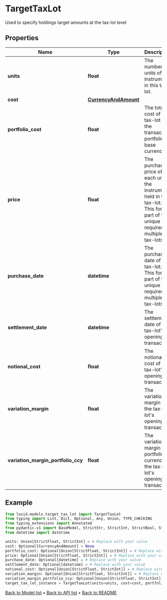 # TargetTaxLot

Used to specify holdings target amounts at the tax-lot level
## Properties
Name | Type | Description | Notes
------------ | ------------- | ------------- | -------------
**units** | **float** | The number of units of the instrument in this tax-lot. | 
**cost** | [**CurrencyAndAmount**](CurrencyAndAmount.md) |  | [optional] 
**portfolio_cost** | **float** | The total cost of the tax-lot in the transaction portfolio&#39;s base currency. | [optional] 
**price** | **float** | The purchase price of each unit of the instrument held in this tax-lot. This forms part of the unique key required for multiple tax-lots. | [optional] 
**purchase_date** | **datetime** | The purchase date of this tax-lot. This forms part of the unique key required for multiple tax-lots. | [optional] 
**settlement_date** | **datetime** | The settlement date of the tax-lot&#39;s opening transaction. | [optional] 
**notional_cost** | **float** | The notional cost of the tax-lot&#39;s opening transaction. | [optional] 
**variation_margin** | **float** | The variation margin of the tax-lot&#39;s opening transaction. | [optional] 
**variation_margin_portfolio_ccy** | **float** | The variation margin in portfolio currency of the tax-lot&#39;s opening transaction. | [optional] 
## Example

```python
from lusid.models.target_tax_lot import TargetTaxLot
from typing import List, Dict, Optional, Any, Union, TYPE_CHECKING
from typing_extensions import Annotated
from pydantic.v1 import BaseModel, StrictStr, StrictInt, StrictBool, StrictFloat, StrictBytes, Field, validator, ValidationError, conlist, constr
from datetime import datetime

units: Union[StrictFloat, StrictInt] = # Replace with your value
cost: Optional[CurrencyAndAmount] = None
portfolio_cost: Optional[Union[StrictFloat, StrictInt]] = # Replace with your value
price: Optional[Union[StrictFloat, StrictInt]] = # Replace with your value
purchase_date: Optional[datetime] = # Replace with your value
settlement_date: Optional[datetime] = # Replace with your value
notional_cost: Optional[Union[StrictFloat, StrictInt]] = # Replace with your value
variation_margin: Optional[Union[StrictFloat, StrictInt]] = # Replace with your value
variation_margin_portfolio_ccy: Optional[Union[StrictFloat, StrictInt]] = # Replace with your value
target_tax_lot_instance = TargetTaxLot(units=units, cost=cost, portfolio_cost=portfolio_cost, price=price, purchase_date=purchase_date, settlement_date=settlement_date, notional_cost=notional_cost, variation_margin=variation_margin, variation_margin_portfolio_ccy=variation_margin_portfolio_ccy)

```

[Back to Model list](../README.md#documentation-for-models) &#8226; [Back to API list](../README.md#documentation-for-api-endpoints) &#8226; [Back to README](../README.md)

